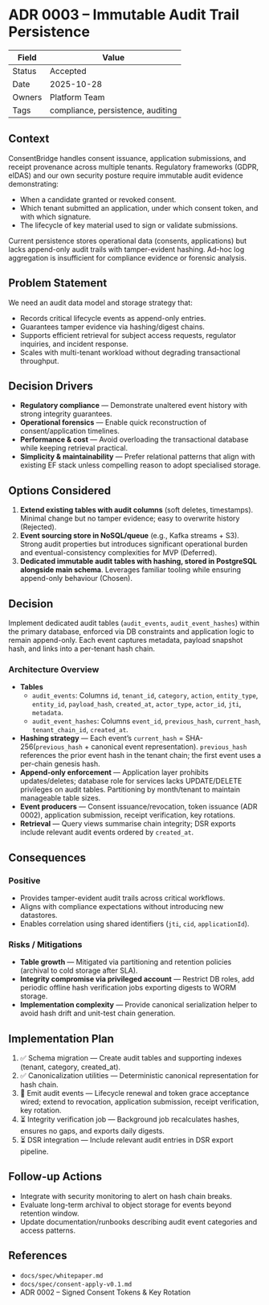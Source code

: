 # ADR 0003 – Immutable Audit Trail Persistence

| Field   | Value |
|---------|-------|
| Status  | Accepted |
| Date    | 2025-10-28 |
| Owners  | Platform Team |
| Tags    | compliance, persistence, auditing |

## Context
ConsentBridge handles consent issuance, application submissions, and receipt provenance across multiple tenants. Regulatory frameworks (GDPR, eIDAS) and our own security posture require immutable audit evidence demonstrating:
- When a candidate granted or revoked consent.
- Which tenant submitted an application, under which consent token, and with which signature.
- The lifecycle of key material used to sign or validate submissions.

Current persistence stores operational data (consents, applications) but lacks append-only audit trails with tamper-evident hashing. Ad-hoc log aggregation is insufficient for compliance evidence or forensic analysis.

## Problem Statement
We need an audit data model and storage strategy that:
- Records critical lifecycle events as append-only entries.
- Guarantees tamper evidence via hashing/digest chains.
- Supports efficient retrieval for subject access requests, regulator inquiries, and incident response.
- Scales with multi-tenant workload without degrading transactional throughput.

## Decision Drivers
- **Regulatory compliance** — Demonstrate unaltered event history with strong integrity guarantees.
- **Operational forensics** — Enable quick reconstruction of consent/application timelines.
- **Performance & cost** — Avoid overloading the transactional database while keeping retrieval practical.
- **Simplicity & maintainability** — Prefer relational patterns that align with existing EF stack unless compelling reason to adopt specialised storage.

## Options Considered
1. **Extend existing tables with audit columns** (soft deletes, timestamps). Minimal change but no tamper evidence; easy to overwrite history (Rejected).
2. **Event sourcing store in NoSQL/queue** (e.g., Kafka streams + S3). Strong audit properties but introduces significant operational burden and eventual-consistency complexities for MVP (Deferred).
3. **Dedicated immutable audit tables with hashing, stored in PostgreSQL alongside main schema**. Leverages familiar tooling while ensuring append-only behaviour (Chosen).

## Decision
Implement dedicated audit tables (`audit_events`, `audit_event_hashes`) within the primary database, enforced via DB constraints and application logic to remain append-only. Each event captures metadata, payload snapshot hash, and links into a per-tenant hash chain.

### Architecture Overview
- **Tables**
  - `audit_events`: Columns `id`, `tenant_id`, `category`, `action`, `entity_type`, `entity_id`, `payload_hash`, `created_at`, `actor_type`, `actor_id`, `jti`, `metadata`.
  - `audit_event_hashes`: Columns `event_id`, `previous_hash`, `current_hash`, `tenant_chain_id`, `created_at`.
- **Hashing strategy** — Each event’s `current_hash` = SHA-256(`previous_hash` + canonical event representation). `previous_hash` references the prior event hash in the tenant chain; the first event uses a per-chain genesis hash.
- **Append-only enforcement** — Application layer prohibits updates/deletes; database role for services lacks UPDATE/DELETE privileges on audit tables. Partitioning by month/tenant to maintain manageable table sizes.
- **Event producers** — Consent issuance/revocation, token issuance (ADR 0002), application submission, receipt verification, key rotations.
- **Retrieval** — Query views summarise chain integrity; DSR exports include relevant audit events ordered by `created_at`.

## Consequences
### Positive
- Provides tamper-evident audit trails across critical workflows.
- Aligns with compliance expectations without introducing new datastores.
- Enables correlation using shared identifiers (`jti`, `cid`, `applicationId`).

### Risks / Mitigations
- **Table growth** — Mitigated via partitioning and retention policies (archival to cold storage after SLA).
- **Integrity compromise via privileged account** — Restrict DB roles, add periodic offline hash verification jobs exporting digests to WORM storage.
- **Implementation complexity** — Provide canonical serialization helper to avoid hash drift and unit-test chain generation.

## Implementation Plan
1. ✅ Schema migration — Create audit tables and supporting indexes (tenant, category, created_at).
2. ✅ Canonicalization utilities — Deterministic canonical representation for hash chain.
3. 🚧 Emit audit events — Lifecycle renewal and token grace acceptance wired; extend to revocation, application submission, receipt verification, key rotation.
4. ⏳ Integrity verification job — Background job recalculates hashes, ensures no gaps, and exports daily digests.
5. ⏳ DSR integration — Include relevant audit entries in DSR export pipeline.

## Follow-up Actions
- Integrate with security monitoring to alert on hash chain breaks.
- Evaluate long-term archival to object storage for events beyond retention window.
- Update documentation/runbooks describing audit event categories and access patterns.

## References
- `docs/spec/whitepaper.md`
- `docs/spec/consent-apply-v0.1.md`
- ADR 0002 – Signed Consent Tokens & Key Rotation

